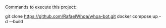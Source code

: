 Commands to execute this project:

git clone https://github.com/RafaelWhoa/whoa-bot.git
docker compose up -d --build
